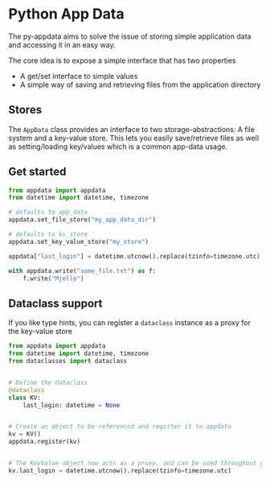 # Python App Data
The py-appdata aims to solve the issue of storing simple application data and accessing it in an easy way.

The core idea is to expose a simple interface that has two properties
 - A get/set interface to simple values
 - A simple way of saving and retrieving files from the application directory

## Stores
The `AppData` class provides an interface to two storage-abstractions: A file system and a key-value store. This lets
you easily save/retrieve files as well as setting/loading key/values which is a common app-data usage.

## Get started
````python
from appdata import appdata
from datetime import datetime, timezone

# defaults to app_data
appdata.set_file_store("my_app_data_dir")

# defaults to kv_store
appdata.set_key_value_store("my_store")

appdata["last_login"] = datetime.utcnow().replace(tzinfo=timezone.utc)

with appdata.write("some_file.txt") as f:
    f.write("Mjello")
````

## Dataclass support
If you like type hints, you can register a `dataclass` instance as a proxy for the key-value store
```python
from appdata import appdata
from datetime import datetime, timezone
from dataclasses import dataclass


# Define the dataclass
@dataclass
class KV:
    last_login: datetime = None


# Create an object to be referenced and register it to appdata
kv = KV()
appdata.register(kv)


# The KeyValue object now acts as a proxy, and can be used throughout your project
kv.last_login = datetime.utcnow().replace(tzinfo=timezone.utc)
```